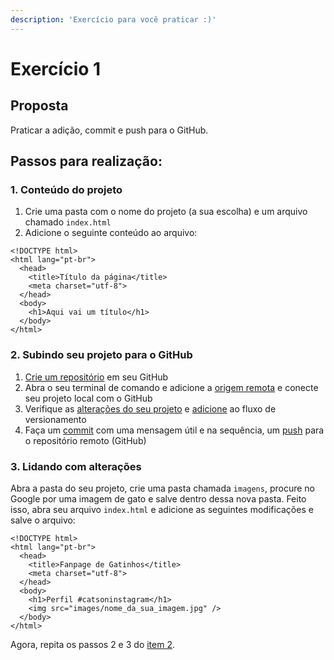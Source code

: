 ```yaml
---
description: 'Exercício para você praticar :)'
---
```


# Exercício 1

## Proposta

Praticar a adição, commit e push para o GitHub.

## Passos para realização:

### 1. Conteúdo do projeto

1. Crie uma pasta com o nome do projeto \(a sua escolha\) e um arquivo chamado `index.html`
2. Adicione o seguinte conteúdo ao arquivo:

```markup
<!DOCTYPE html>
<html lang="pt-br">
  <head>
    <title>Título da página</title>
    <meta charset="utf-8">
  </head>
  <body>
    <h1>Aqui vai um título</h1>
  </body>
</html>
```

### 2. Subindo seu projeto para o GitHub

1. [Crie um repositório](../git-e-github/setup.md) em seu GitHub
2. Abra o seu terminal de comando e adicione a [origem remota](../ciclo-de-vida-basico/criando-um-repositorio.md) e conecte seu projeto local com o GitHub
3. Verifique as [alterações do seu projeto](../ciclo-de-vida-basico/comandos-comuns.md#git-status) e [adicione](../ciclo-de-vida-basico/comandos-comuns.md#git-add) ao fluxo de versionamento
4. Faça um [commit](../ciclo-de-vida-basico/comandos-comuns.md#git-commit) com uma mensagem útil e na sequência, um [push](../ciclo-de-vida-basico/comandos-comuns.md#git-push) para o repositório remoto \(GitHub\)

### 3. Lidando com alterações

Abra a pasta do seu projeto, crie uma pasta chamada `imagens`, procure no Google por uma imagem de gato e salve dentro dessa nova pasta. Feito isso, abra seu arquivo `index.html` e adicione as seguintes modificações e salve o arquivo:

```markup
<!DOCTYPE html>
<html lang="pt-br">
  <head>
    <title>Fanpage de Gatinhos</title>
    <meta charset="utf-8">
  </head>
  <body>
    <h1>Perfil #catsoninstagram</h1>
    <img src="images/nome_da_sua_imagem.jpg" />
  </body>
</html>
```

Agora, repita os passos 2 e 3 do [item 2](exercicio-1.md#2-subindo-seu-projeto-para-o-github).  


